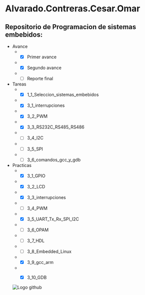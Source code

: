 # Alvarado.Contreras.Cesar.Omar

## Repositorio de Programacion de sistemas embebidos:
* Avance
  * -[x] Primer avance
  * -[x] Segundo avance
  * -[ ] Reporte final
* Tareas
  * -[x] 1_1_Seleccion_sistemas_embebidos
  * -[x] 3_1_interrupciones
  * -[x] 3_2_PWM
  * -[x] 3_3_RS232C_RS485_RS486
  * -[ ] 3_4_I2C
  * -[ ] 3_5_SPI
  * -[ ] 3_6_comandos_gcc_y_gdb
* Practicas
  * -[x] 3_1_GPIO
  * -[x] 3_2_LCD
  * -[x] 3_3_interrupciones
  * -[ ] 3_4_PWM
  * -[x] 3_5_UART_Tx_Rx_SPI_I2C
  * -[ ] 3_6_OPAM
  * -[ ] 3_7_HDL
  * -[ ] 3_8_Embedded_Linux
  * -[x] 3_9_gcc_arm
  * -[X] 3_10_GDB
  
  
  ![Logo github](https://seeklogo.net/wp-content/uploads/2015/09/github-mark-logo-400x400.png)

